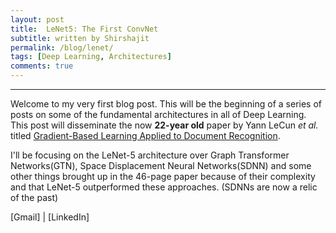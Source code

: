 ```yaml
---
layout: post
title:  LeNet5: The First ConvNet 
subtitle: written by Shirshajit
permalink: /blog/lenet/
tags: [Deep Learning, Architectures]
comments: true
---
```



* * *

Welcome to my very first blog post. This will be the beginning of a series of posts on some
of the fundamental architectures in all of Deep Learning. This post will disseminate the now
**22-year old** paper by Yann LeCun _et al._ titled
[Gradient-Based Learning Applied to Document Recognition](http://yann.lecun.com/exdb/publis/pdf/lecun-01a.pdf).


I'll be focusing on the LeNet-5 architecture over Graph Transformer Networks(GTN), Space Displacement Neural Networks(SDNN) and some other things brought up in the 46-page paper
because of their complexity and that LeNet-5 outperformed these approaches. \(SDNNs are now a relic of the past)  



[Gmail] | [LinkedIn]


